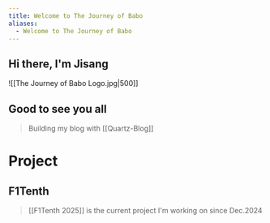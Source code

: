 ```yaml
---
title: Welcome to The Journey of Babo
aliases:
  - Welcome to The Journey of Babo
---
```

## Hi there, I'm Jisang
![[The Journey of Babo Logo.jpg|500]]

## Good to see you all

>Building my blog with [[Quartz-Blog]]

# Project
## F1Tenth
> [[F1Tenth 2025]]  is the current project I'm working on since Dec.2024

